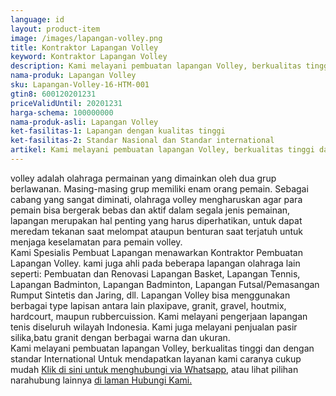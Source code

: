 ```yaml
---
language: id
layout: product-item
image: /images/lapangan-volley.png
title: Kontraktor Lapangan Volley
keyword: Kontraktor Lapangan Volley
description: Kami melayani pembuatan lapangan Volley, berkualitas tinggi dan dengan standar International
nama-produk: Lapangan Volley
sku: Lapangan-Volley-16-HTM-001
gtin8: 600120201231
priceValidUntil: 20201231 
harga-schema: 100000000
nama-produk-asli: Lapangan Volley
ket-fasilitas-1: Lapangan dengan kualitas tinggi
ket-fasilitas-2: Standar Nasional dan Standar international
artikel: Kami melayani pembuatan lapangan Volley, berkualitas tinggi dan dengan standar International.
---
```

volley adalah olahraga permainan yang dimainkan oleh dua grup berlawanan. Masing-masing grup memiliki enam orang pemain. Sebagai cabang yang sangat diminati, olahraga volley mengharuskan agar para pemain bisa bergerak bebas dan aktif dalam segala jenis pemainan, lapangan merupakan hal penting yang harus diperhatikan, untuk dapat meredam tekanan saat melompat ataupun benturan saat terjatuh untuk menjaga keselamatan para pemain volley.<br>
Kami Spesialis Pembuat Lapangan menawarkan Kontraktor Pembuatan Lapangan Volley. kami juga ahli pada beberapa lapangan olahraga lain seperti: Pembuatan dan Renovasi Lapangan Basket, Lapangan Tennis, Lapangan Badminton, Lapangan Badminton, Lapangan Futsal/Pemasangan Rumput Sintetis dan Jaring, dll. Lapangan Volley bisa menggunakan berbagai type lapisan antara lain plaxipave, granit, gravel, houtmix, hardcourt, maupun rubbercuission. Kami melayani pengerjaan lapangan tenis diseluruh wilayah Indonesia. Kami juga melayani penjualan pasir silika,batu granit dengan berbagai warna dan ukuran.<br>
Kami melayani pembuatan lapangan Volley, berkualitas tinggi dan dengan standar International
Untuk mendapatkan layanan kami caranya cukup mudah <a href="https://web.whatsapp.com/send?phone=6285259647778&text=Hallo, CS pembuatanlapangan.com">Klik di sini untuk menghubungi via Whatsapp,</a> atau lihat pilihan narahubung lainnya <a href="/kontak-kami/">di laman Hubungi Kami.</a>